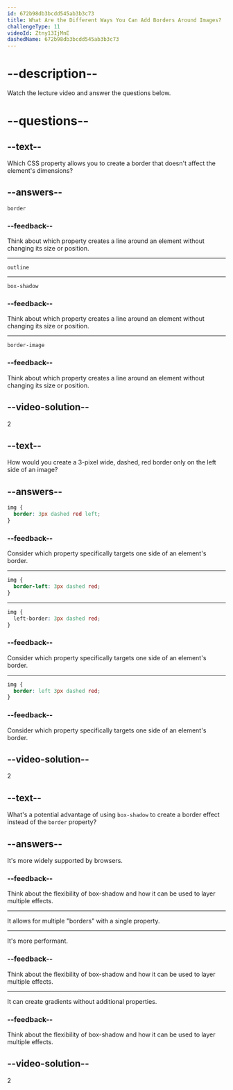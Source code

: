 ```yaml
---
id: 672b98db3bcdd545ab3b3c73
title: What Are the Different Ways You Can Add Borders Around Images?
challengeType: 11
videoId: Ztny13IjMnE
dashedName: 672b98db3bcdd545ab3b3c73
---
```


# --description--

Watch the lecture video and answer the questions below.

# --questions--

## --text--

Which CSS property allows you to create a border that doesn't affect the element's dimensions?

## --answers--

`border`

### --feedback--

Think about which property creates a line around an element without changing its size or position.

---

`outline`

---

`box-shadow`

### --feedback--

Think about which property creates a line around an element without changing its size or position.

---

`border-image`

### --feedback--

Think about which property creates a line around an element without changing its size or position.

## --video-solution--

2

## --text--

How would you create a 3-pixel wide, dashed, red border only on the left side of an image?

## --answers--

```css
img {
  border: 3px dashed red left;
}
```

### --feedback--

Consider which property specifically targets one side of an element's border.

---

```css
img {
  border-left: 3px dashed red;
}
```

---

```css
img {
  left-border: 3px dashed red;
}
```

### --feedback--

Consider which property specifically targets one side of an element's border.

---

```css
img {
  border: left 3px dashed red;
}
```

### --feedback--

Consider which property specifically targets one side of an element's border.

## --video-solution--

2

## --text--

What's a potential advantage of using `box-shadow` to create a border effect instead of the `border` property?

## --answers--

It's more widely supported by browsers.

### --feedback--

Think about the flexibility of box-shadow and how it can be used to layer multiple effects.

---

It allows for multiple "borders" with a single property.

---

It's more performant.

### --feedback--

Think about the flexibility of box-shadow and how it can be used to layer multiple effects.

---

It can create gradients without additional properties.

### --feedback--

Think about the flexibility of box-shadow and how it can be used to layer multiple effects.

## --video-solution--

2
